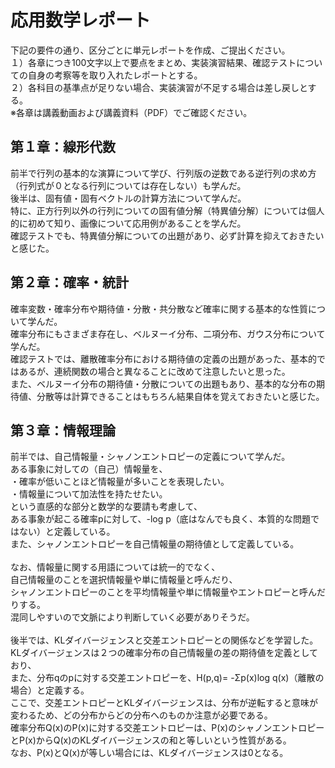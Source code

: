 # 応用数学レポート
下記の要件の通り、区分ごとに単元レポートを作成、ご提出ください。
<br> １）各章につき100文字以上で要点をまとめ、実装演習結果、確認テストについての自身の考察等を取り入れたレポートとする。
<br> ２）各科目の基準点が足りない場合、実装演習が不足する場合は差し戻しとする。
<br> ※各章は講義動画および講義資料（PDF）でご確認ください。

## 第１章：線形代数
前半で行列の基本的な演算について学び、行列版の逆数である逆行列の求め方（行列式が０となる行列については存在しない）も学んだ。
<br> 後半は、固有値・固有ベクトルの計算方法について学んだ。
<br> 特に、正方行列以外の行列についての固有値分解（特異値分解）については個人的に初めて知り、画像について応用例があることを学んだ。
<br> 確認テストでも、特異値分解についての出題があり、必ず計算を抑えておきたいと感じた。

## 第２章：確率・統計
確率変数・確率分布や期待値・分散・共分散など確率に関する基本的な性質について学んだ。
<br> 確率分布にもさまざま存在し、ベルヌーイ分布、二項分布、ガウス分布について学んだ。
<br> 確認テストでは、離散確率分布における期待値の定義の出題があった、基本的ではあるが、連続関数の場合と異なることに改めて注意したいと思った。
<br> また、ベルヌーイ分布の期待値・分散についての出題もあり、基本的な分布の期待値、分散等は計算できることはもちろん結果自体を覚えておきたいと感じた。

## 第３章：情報理論
前半では、自己情報量・シャノンエントロピーの定義について学んだ。
<br> ある事象に対しての（自己）情報量を、
<br> ・確率が低いことほど情報量が多いことを表現したい。
<br> ・情報量について加法性を持たせたい。
<br> という直感的な部分と数学的な要請も考慮して、
<br> ある事象が起こる確率pに対して、-log p（底はなんでも良く、本質的な問題ではない）と定義している。
<br> また、シャノンエントロピーを自己情報量の期待値として定義している。
<br> 
<br> なお、情報量に関する用語については統一的でなく、
<br> 自己情報量のことを選択情報量や単に情報量と呼んだり、
<br> シャノンエントロピーのことを平均情報量や単に情報量やエントロピーと呼んだりする。
<br> 混同しやすいので文脈により判断していく必要がありそうだ。
<br> 
<br> 後半では、KLダイバージェンスと交差エントロピーとの関係などを学習した。
<br> KLダイバージェンスは２つの確率分布の自己情報量の差の期待値を定義としており、
<br> また、分布qのpに対する交差エントロピーを、H(p,q)= -Σp(x)log q(x)（離散の場合）と定義する。
<br> ここで、交差エントロピーとKLダイバージェンスは、分布が逆転すると意味が変わるため、どの分布からどの分布へのものか注意が必要である。
<br> 確率分布Q(x)のP(x)に対する交差エントロピーは、P(x)のシャノンエントロピーとP(x)からQ(x)のKLダイバージェンスの和と等しいという性質がある。
<br> なお、P(x)とQ(x)が等しい場合には、KLダイバージェンスは0となる。
